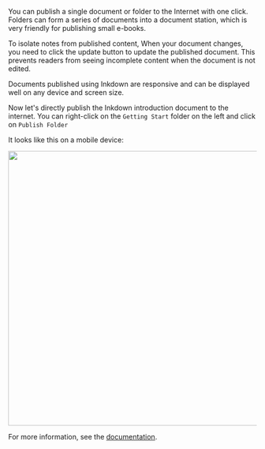 You can publish a single document or folder to the Internet with one click. Folders can form a series of documents into a document station, which is very friendly for publishing small e-books.

To isolate notes from published content, When your document changes, you need to click the update button to update the published document. This prevents readers from seeing incomplete content when the document is not edited.

Documents published using Inkdown are responsive and can be displayed well on any device and screen size.

Now let's directly publish the Inkdown introduction document to the internet. You can right-click on the `Getting Start` folder on the left and click on `Publish Folder`

It looks like this on a mobile device:

<img src="https://resource.inkdown.me/inkdown/pb-m1.png" alt="" height="556" />

For more information, see the [documentation](https://pb.inkdown.me/inkdown/book/docs).